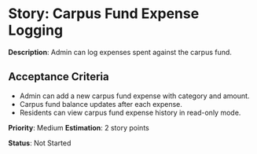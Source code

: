 # Story: Carpus Fund Expense Logging

**Description**: Admin can log expenses spent against the carpus fund.

## Acceptance Criteria
- Admin can add a new carpus fund expense with category and amount.
- Carpus fund balance updates after each expense.
- Residents can view carpus fund expense history in read-only mode.

**Priority**: Medium
**Estimation**: 2 story points

**Status**: Not Started
